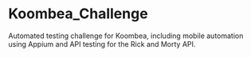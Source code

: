 # Koombea_Challenge
Automated testing challenge for Koombea, including mobile automation using Appium and API testing for the Rick and Morty API.
